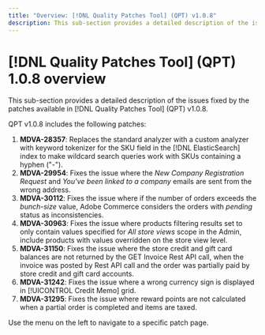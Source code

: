```yaml
---
title: "Overview: [!DNL Quality Patches Tool] (QPT) v1.0.8"
description: This sub-section provides a detailed description of the issues fixed by the patches available in [!DNL Quality Patches Tool] (QPT) v1.0.8.
---
```

# [!DNL Quality Patches Tool] (QPT) 1.0.8 overview

This sub-section provides a detailed description of the issues fixed by the patches available in [!DNL Quality Patches Tool] (QPT) v1.0.8.

QPT v1.0.8 includes the following patches:

1. **MDVA-28357**: Replaces the standard analyzer with a custom analyzer with keyword tokenizer for the SKU field in the [!DNL ElasticSearch] index to make wildcard search queries work with SKUs containing a hyphen ("-").
1. **MDVA-29954**: Fixes the issue where the *New Company Registration Request* and *You've been linked to a company* emails are sent from the wrong address.
1. **MDVA-30112**: Fixes the issue where if the number of orders exceeds the *bunch-size* value, Adobe Commerce considers the orders with *pending* status as inconsistencies.
1. **MDVA-30963**: Fixes the issue where products filtering results set to only contain values specified for *All store views* scope in the Admin, include products with values overridden on the store view level.
1. **MDVA-31150**: Fixes the issue where the store credit and gift card balances are not returned by the GET Invoice Rest API call, when the invoice was posted by Rest API call and the order was partially paid by store credit and gift card accounts.
1. **MDVA-31242**: Fixes the issue where a wrong currency sign is displayed in [!UICONTROL Credit Memo] grid.
1. **MDVA-31295**: Fixes the issue where reward points are not calculated when a partial order is completed and items are taxed.

Use the menu on the left to navigate to a specific patch page.
